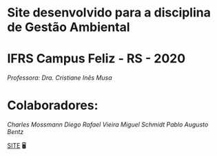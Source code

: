 # Site desenvolvido para a disciplina de Gestão Ambiental
# IFRS Campus Feliz - RS - 2020

*Professora: Dra. Cristiane Inês Musa* 

# Colaboradores:
*Charles Mossmann
Diego Rafael Vieira
Miguel Schmidt
Pablo Augusto Bentz*

[SITE](https://diegorafaelvieira.github.io/GestaoAmbiental/) :desktop_computer: 
